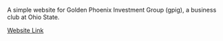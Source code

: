 A simple website for Golden Phoenix Investment Group (gpig),  a business club at Ohio State.


[Website Link](http://www.edinpeter.github.io/gfig)